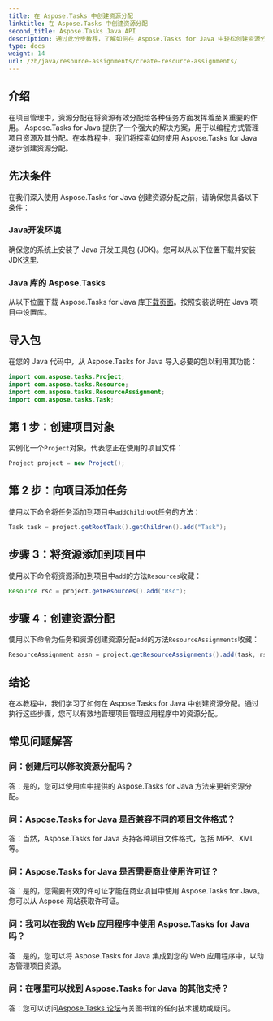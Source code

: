 ```yaml
---
title: 在 Aspose.Tasks 中创建资源分配
linktitle: 在 Aspose.Tasks 中创建资源分配
second_title: Aspose.Tasks Java API
description: 通过此分步教程，了解如何在 Aspose.Tasks for Java 中轻松创建资源分配。高效的项目资源管理变得轻松。
type: docs
weight: 14
url: /zh/java/resource-assignments/create-resource-assignments/
---
```

## 介绍
在项目管理中，资源分配在将资源有效分配给各种任务方面发挥着至关重要的作用。 Aspose.Tasks for Java 提供了一个强大的解决方案，用于以编程方式管理项目资源及其分配。在本教程中，我们将探索如何使用 Aspose.Tasks for Java 逐步创建资源分配。
## 先决条件
在我们深入使用 Aspose.Tasks for Java 创建资源分配之前，请确保您具备以下条件：
### Java开发环境
确保您的系统上安装了 Java 开发工具包 (JDK)。您可以从以下位置下载并安装 JDK[这里](https://www.oracle.com/java/technologies/javase-jdk11-downloads.html).
### Java 库的 Aspose.Tasks
从以下位置下载 Aspose.Tasks for Java 库[下载页面](https://releases.aspose.com/tasks/java/)。按照安装说明在 Java 项目中设置库。

## 导入包
在您的 Java 代码中，从 Aspose.Tasks for Java 导入必要的包以利用其功能：
```java
import com.aspose.tasks.Project;
import com.aspose.tasks.Resource;
import com.aspose.tasks.ResourceAssignment;
import com.aspose.tasks.Task;
```

## 第 1 步：创建项目对象
实例化一个`Project`对象，代表您正在使用的项目文件：
```java
Project project = new Project();
```
## 第 2 步：向项目添加任务
使用以下命令将任务添加到项目中`addChild`root任务的方法：
```java
Task task = project.getRootTask().getChildren().add("Task");
```
## 步骤 3：将资源添加到项目中
使用以下命令将资源添加到项目中`add`的方法`Resources`收藏：
```java
Resource rsc = project.getResources().add("Rsc");
```
## 步骤 4：创建资源分配
使用以下命令为任务和资源创建资源分配`add`的方法`ResourceAssignments`收藏：
```java
ResourceAssignment assn = project.getResourceAssignments().add(task, rsc);
```

## 结论
在本教程中，我们学习了如何在 Aspose.Tasks for Java 中创建资源分配。通过执行这些步骤，您可以有效地管理项目管理应用程序中的资源分配。
## 常见问题解答
### 问：创建后可以修改资源分配吗？
答：是的，您可以使用库中提供的 Aspose.Tasks for Java 方法来更新资源分配。
### 问：Aspose.Tasks for Java 是否兼容不同的项目文件格式？
答：当然，Aspose.Tasks for Java 支持各种项目文件格式，包括 MPP、XML 等。
### 问：Aspose.Tasks for Java 是否需要商业使用许可证？
答：是的，您需要有效的许可证才能在商业项目中使用 Aspose.Tasks for Java。您可以从 Aspose 网站获取许可证。
### 问：我可以在我的 Web 应用程序中使用 Aspose.Tasks for Java 吗？
答：是的，您可以将 Aspose.Tasks for Java 集成到您的 Web 应用程序中，以动态管理项目资源。
### 问：在哪里可以找到 Aspose.Tasks for Java 的其他支持？
答：您可以访问[Aspose.Tasks 论坛](https://forum.aspose.com/c/tasks/15)有关图书馆的任何技术援助或疑问。